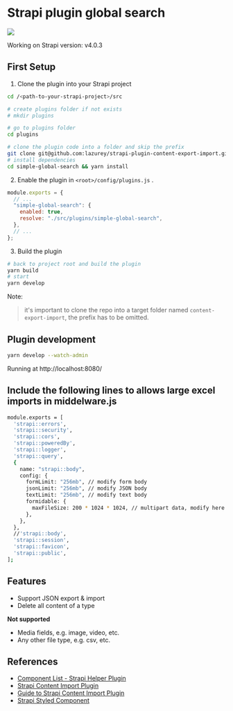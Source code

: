 # Strapi plugin global search

![](https://github.com/lazurey/strapi-plugin-content-export-import/workflows/Run-Tests/badge.svg)

Working on Strapi version: v4.0.3

## First Setup

1. Clone the plugin into your Strapi project

```bash
cd /<path-to-your-strapi-project>/src

# create plugins folder if not exists
# mkdir plugins

# go to plugins folder
cd plugins

# clone the plugin code into a folder and skip the prefix
git clone git@github.com:lazurey/strapi-plugin-content-export-import.git content-export-import
# install dependencies
cd simple-global-search && yarn install
```

2. Enable the plugin in `<root>/config/plugins.js` .

```javascript
module.exports = {
  // ...
  "simple-global-search": {
    enabled: true,
    resolve: "./src/plugins/simple-global-search",
  },
  // ...
};
```

3. Build the plugin

```bash
# back to project root and build the plugin
yarn build
# start
yarn develop
```

Note:

> it's important to clone the repo into a target folder named `content-export-import`, the prefix has to be omitted.

## Plugin development

```bash
yarn develop --watch-admin
```

Running at http://localhost:8080/

## Include the following lines to allows large excel imports in middelware.js

```bash
module.exports = [
  'strapi::errors',
  'strapi::security',
  'strapi::cors',
  'strapi::poweredBy',
  'strapi::logger',
  'strapi::query',
  {
    name: "strapi::body",
    config: {
      formLimit: "256mb", // modify form body
      jsonLimit: "256mb", // modify JSON body
      textLimit: "256mb", // modify text body
      formidable: {
        maxFileSize: 200 * 1024 * 1024, // multipart data, modify here limit of uploaded file size
      },
    },
  },
  //'strapi::body',
  'strapi::session',
  'strapi::favicon',
  'strapi::public',
];

```

## Features

- Support JSON export & import
- Delete all content of a type

**Not supported**

- Media fields, e.g. image, video, etc.
- Any other file type, e.g. csv, etc.

## References

- [Component List - Strapi Helper Plugin](https://github.com/strapi/strapi/tree/master/packages/strapi-helper-plugin/lib/src/components)
- [Strapi Content Import Plugin](https://github.com/strapi/community-content/tree/master/tutorials/code/import-content-plugin-tutorial/plugins/import-content)
- [Guide to Strapi Content Import Plugin](https://strapi.io/blog/how-to-create-an-import-content-plugin-part-1-4?redirectPage=3)
- [Strapi Styled Component](https://design-system-git-develop-strapijs.vercel.app/)
